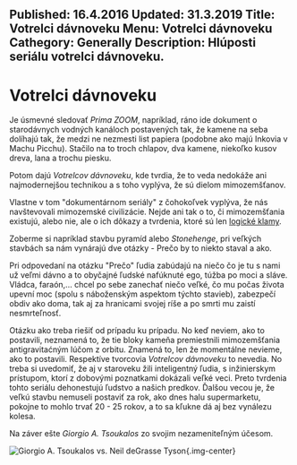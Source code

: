 Published: 16.4.2016
Updated: 31.3.2019
Title: Votrelci dávnoveku
Menu: Votrelci dávnoveku
Cathegory: Generally
Description: Hlúposti seriálu votrelci dávnoveku.
---
# Votrelci dávnoveku

Je úsmevné sledovať *Prima ZOOM*, napríklad, ráno ide dokument 
o starodávnych vodných kanáloch postavených tak,
že kamene na seba dolíhajú tak, že medzi ne nezmesti list papiera (podobne ako majú Inkovia v Machu Picchu).
Stačilo na to troch chlapov, dva kamene, niekoľko kusov dreva, lana a trochu piesku. 

Potom dajú *Votrelcov dávnoveku*, kde tvrdia, že to veda nedokáže ani najmodernejšou technikou a s toho vyplýva, že sú dielom mimozemšťanov.

Vlastne v tom "dokumentárnom seriály" z čohokoľvek vyplýva,
že nás navštevovali mimozemské civilizácie. Nejde ani tak o to,
či mimozemšťania existujú, alebo nie, ale o ich dôkazy a tvrdenia,
ktoré sú len [logické klamy](http://www.pouzimerozum.sk/2011/07/22/uvod-do-sebaklamov-a-chyb-argumentacie/).

Zoberme si napríklad stavbu pyramíd alebo *Stonehenge*, pri veľkých stavbách sa nám vynárajú dve otázky - Prečo by to niekto staval a ako.

Pri odpovedaní na otázku "Prečo" ľudia zabúdajú na niečo čo je tu s nami už veľmi dávno a to obyčajné ľudské nafúknuté ego, túžba po moci a sláve. Vládca, faraón,... chcel po sebe zanechať niečo veľké, čo mu počas života upevní moc (spolu s náboženským aspektom týchto stavieb),
zabezpečí obdiv ako doma, tak aj za hranicami svojej ríše
a po smrti mu zaistí nesmrteľnosť.

Otázku ako treba riešiť od prípadu ku prípadu. No keď neviem, ako to postavili, neznamená to,
že tie bloky kameňa premiestnili mimozemšťania antigravitaćným lúčom z orbitu.
Znamená to, len že momentálne nevieme, ako to postavili.
Respektíve tvorcovia *Votrelcov dávnoveku* to nevedia.
No treba si uvedomiť, že aj v staroveku žili inteligentný ľudia, s inžinierskym prístupom,
ktorí z dobovými poznatkami dokázali veľké veci.
Preto tvrdenia tohto seriálu dehonestujú ľudstvo a našich predkov.
Ďalšou vecou je, že veľkú stavbu nemuseli postaviť za rok, ako dnes halu supermarketu,
pokojne to mohlo trvať 20 - 25 rokov, a to sa kľukne dá aj bez vynálezu kolesa.

Na záver ešte *Giorgio A. Tsoukalos* zo svojim nezameniteľným účesom.

![Giorgio A. Tsoukalos vs. Neil deGrasse Tyson](images/Generall/VotrelciDavnoveku/vd.jpg){.img-center}
